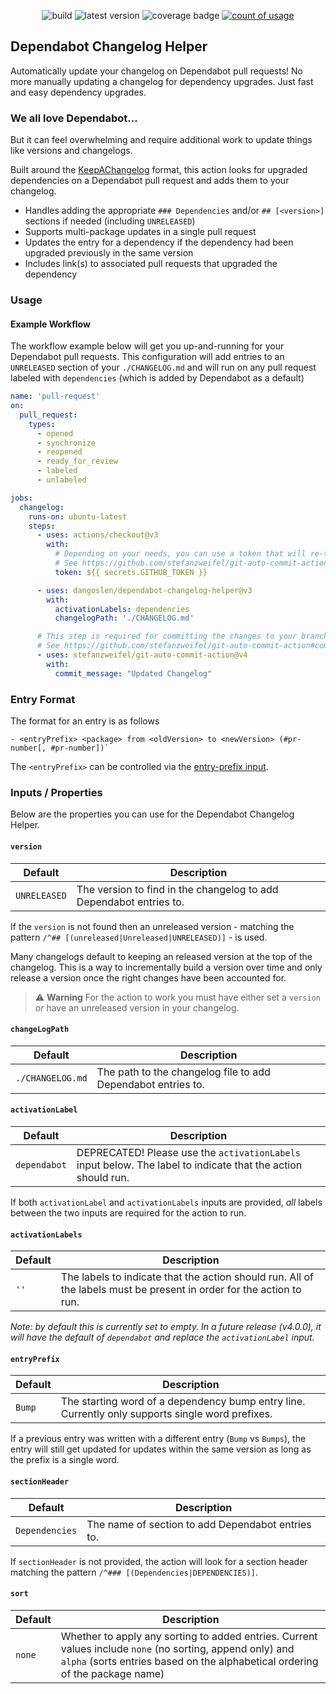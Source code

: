   <p align="center">
    <img src="https://github.com/dangoslen/dependabot-changelog-helper/actions/workflows/pull-request.yml/badge.svg" alt="build" />
    <img src="https://img.shields.io/github/v/release/dangoslen/dependabot-changelog-helper?color=orange&label=Latest" alt="latest version" />
    <img src="./coverage/badge.svg" alt="coverage badge" />
    <a href="https://github.com/search?q=dangoslen+dependabot-changelog-helper+path:.github/workflows+language:YAML&type=Code"><img src="https://img.shields.io/endpoint?url=https://dangoslen.github.io/dependabot-changelog-helper/dependabot-changelog-helper.json" alt="count of usage"></a>
</p>

## Dependabot Changelog Helper

Automatically update your changelog on Dependabot pull requests! No more manually updating a changelog for dependency upgrades. Just fast and easy dependency upgrades.

### We all love Dependabot...

But it can feel overwhelming and require additional work to update things like versions and changelogs.

Built around the [KeepAChangelog](https://keepachangelog.com/) format, this action looks for upgraded dependencies on a Dependabot pull request and adds them to your changelog. 

- Handles adding the appropriate `### Dependencies` and/or `## [<version>]` sections if needed (including `UNRELEASED`)
- Supports multi-package updates in a single pull request
- Updates the entry for a dependency if the dependency had been upgraded previously in the same version
- Includes link(s) to associated pull requests that upgraded the dependency

### Usage

#### Example Workflow

The workflow example below will get you up-and-running for your Dependabot pull requests. This configuration will add entries
to an `UNRELEASED` section of your `./CHANGELOG.md` and will run on any pull request labeled with `dependencies` (which is added by Dependabot as a default)

```yaml
name: 'pull-request'
on:
  pull_request:
    types:
      - opened
      - synchronize
      - reopened
      - ready_for_review
      - labeled
      - unlabeled

jobs:
  changelog:
    runs-on: ubuntu-latest
    steps:
      - uses: actions/checkout@v3
        with:
          # Depending on your needs, you can use a token that will re-trigger workflows
          # See https://github.com/stefanzweifel/git-auto-commit-action#commits-of-this-action-do-not-trigger-new-workflow-runs
          token: ${{ secrets.GITHUB_TOKEN }}

      - uses: dangoslen/dependabot-changelog-helper@v3
        with:
          activationLabels: dependencies
          changelogPath: './CHANGELOG.md'

      # This step is required for committing the changes to your branch. 
      # See https://github.com/stefanzweifel/git-auto-commit-action#commits-of-this-action-do-not-trigger-new-workflow-runs 
      - uses: stefanzweifel/git-auto-commit-action@v4
        with:
          commit_message: "Updated Changelog"
```

### Entry Format

The format for an entry is as follows

```
- <entryPrefix> <package> from <oldVersion> to <newVersion> (#pr-number[, #pr-number])`
```

The `<entryPrefix>` can be controlled via the [entry-prefix input](#entryprefix).

### Inputs / Properties

Below are the properties you can use for the Dependabot Changelog Helper.

#### `version`

| Default      | Description                                                        |
| ------------ | ------------------------------------------------------------------ |
| `UNRELEASED` | The version to find in the changelog to add Dependabot entries to. |

If the `version` is not found then an unreleased version - matching the pattern `/^## [(unreleased|Unreleased|UNRELEASED)]` - is used.

Many changelogs default to keeping an released version at the top of the changelog.
This is a way to incrementally build a version over time and only release a version once the right changes have been accounted for.

> :warning: **Warning**
> For the action to work you must have either set a `version` _or_ have an unreleased version in your changelog.

#### `changeLogPath`

| Default          | Description                                                  |
| ---------------- | ------------------------------------------------------------ |
| `./CHANGELOG.md` | The path to the changelog file to add Dependabot entries to. |

#### `activationLabel`

| Default  | Description                                                                                                  |
| -------- | ------------------------------------------------------------------------------------------------------------ |
| `dependabot`     | DEPRECATED! Please use the `activationLabels` input below. The label to indicate that the action should run. |

If both `activationLabel` and `activationLabels` inputs are provided, _all_ labels between the two inputs are required for the action to run.
 
#### `activationLabels`

| Default      | Description                                       |
| ------------ | ------------------------------------------------- |
| `''` | The labels to indicate that the action should run. All of the labels must be present in order for the action to run. |

_Note: by default this is currently set to empty. In a future release (v4.0.0), it will have the default of `dependabot` and replace the `activationLabel` input._

#### `entryPrefix`

| Default      | Description                                                                                       |
| ------------ | ------------------------------------------------------------------------------------------------- |
| `Bump`       | The starting word of a dependency bump entry line. Currently only supports single word prefixes. |

If a previous entry was written with a different entry (`Bump` vs `Bumps`), the entry will still get updated for updates within the same version as long as the prefix is a single word. 

#### `sectionHeader`

| Default        | Description                                       |
| -------------- | ------------------------------------------------- |
| `Dependencies` | The name of section to add Dependabot entries to. |

If `sectionHeader` is not provided, the action will look for a section header matching the pattern `/^### [(Dependencies|DEPENDENCIES)]`.

#### `sort`

| Default | Description                                               |
| --------| --------------------------------------------------------- |
| `none`  | Whether to apply any sorting to added entries. Current values include `none` (no sorting, append only) and `alpha` (sorts entries based on the alphabetical ordering of the package name) |
